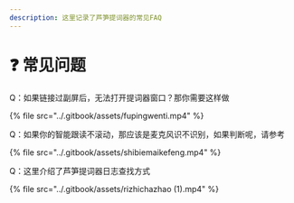 ```yaml
---
description: 这里记录了芦笋提词器的常见FAQ
---
```


# ❓ 常见问题

Q：如果链接过副屏后，无法打开提词器窗口？那你需要这样做

{% file src="../.gitbook/assets/fupingwenti.mp4" %}

Q：如果你的智能跟读不滚动，那应该是麦克风识不识别，如果判断呢，请参考

{% file src="../.gitbook/assets/shibiemaikefeng.mp4" %}

Q：这里介绍了芦笋提词器日志查找方式

{% file src="../.gitbook/assets/rizhichazhao (1).mp4" %}

